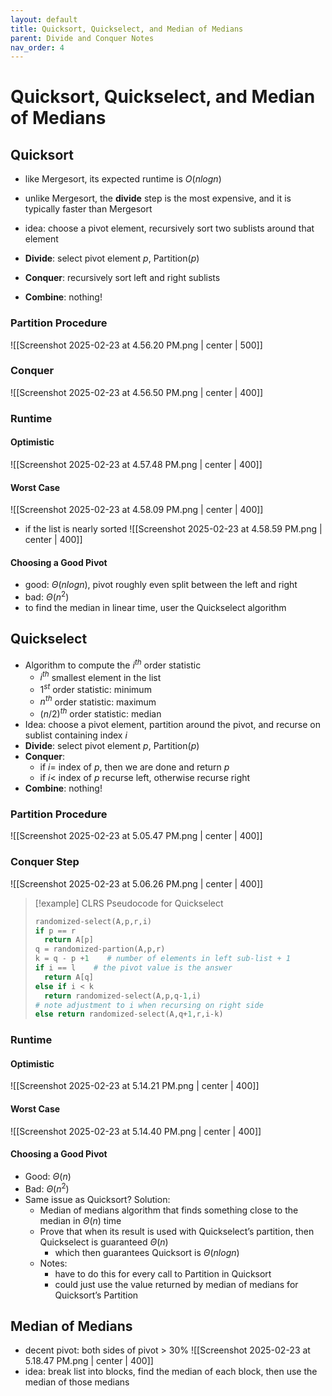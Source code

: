 ```yaml
---
layout: default
title: Quicksort, Quickselect, and Median of Medians
parent: Divide and Conquer Notes
nav_order: 4
---
```

# Quicksort, Quickselect, and Median of Medians

## Quicksort
- like Mergesort, its expected runtime is $O(nlogn)$ 
- unlike Mergesort, the **divide** step is the most expensive, and it is typically faster than Mergesort
- idea: choose a pivot element, recursively sort two sublists around that element

- **Divide**: select pivot element $p$, Partition($p$)
- **Conquer**: recursively sort left and right sublists
- **Combine**: nothing!

### Partition Procedure
![[Screenshot 2025-02-23 at 4.56.20 PM.png | center | 500]]

### Conquer
![[Screenshot 2025-02-23 at 4.56.50 PM.png | center | 400]]

### Runtime

#### Optimistic
![[Screenshot 2025-02-23 at 4.57.48 PM.png | center | 400]]

#### Worst Case
![[Screenshot 2025-02-23 at 4.58.09 PM.png | center | 400]]

- if the list is nearly sorted
![[Screenshot 2025-02-23 at 4.58.59 PM.png | center | 400]]

#### Choosing a Good Pivot
- good: $\Theta(nlogn)$, pivot roughly even split between the left and right
- bad: $\Theta(n^2)$
- to find the median in linear time, user the Quickselect algorithm

## Quickselect
- Algorithm to compute the $i^{th}$ order statistic
	- $i^{th}$ smallest element in the list
	- $1^{st}$ order statistic: minimum
	- $n^{th}$ order statistic: maximum
	- $(n/2)^{th}$ order statistic: median
- Idea: choose a pivot element, partition around the pivot, and recurse on sublist containing index $i$
- **Divide**: select pivot element $p$, Partition($p$)
- **Conquer**:
	- if $i =$ index of $p$, then we are done and return $p$
	- if $i <$ index of $p$ recurse left, otherwise recurse right
- **Combine**: nothing!

### Partition Procedure
![[Screenshot 2025-02-23 at 5.05.47 PM.png | center | 400]]

### Conquer Step
![[Screenshot 2025-02-23 at 5.06.26 PM.png | center | 400]]

> [!example] CLRS Pseudocode for Quickselect
> ```Python
> randomized-select(A,p,r,i)
> if p == r
> 	return A[p]
> q = randomized-partion(A,p,r)
> k = q - p +1    # number of elements in left sub-list + 1
> if i == l    # the pivot value is the answer
> 	return A[q]
> else if i < k
> 	return randomized-select(A,p,q-1,i)
> # note adjustment to i when recursing on right side
> else return randomized-select(A,q+1,r,i-k)
> ```

### Runtime

#### Optimistic
![[Screenshot 2025-02-23 at 5.14.21 PM.png | center | 400]]

#### Worst Case
![[Screenshot 2025-02-23 at 5.14.40 PM.png | center | 400]]

#### Choosing a Good Pivot
- Good: $\Theta(n)$
- Bad: $\Theta(n^2)$
- Same issue as Quicksort? Solution:
	- Median of medians algorithm that finds something close to the median in $\Theta(n)$ time
	- Prove that when its result is used with Quickselect’s partition, then Quickselect is guaranteed $\Theta(n)$ 
		- which then guarantees Quicksort is $\Theta(nlogn)$
	- Notes:
		- have to do this for every call to Partition in Quicksort
		- could just use the value returned by median of medians for Quicksort’s Partition

## Median of Medians
- decent pivot: both sides of pivot > 30%
![[Screenshot 2025-02-23 at 5.18.47 PM.png | center | 400]]
- idea: break list into blocks, find the median of each block, then use the median of those medians